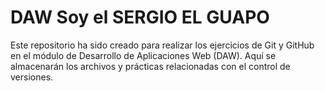 # DAW Soy el SERGIO EL GUAPO
Este repositorio ha sido creado para realizar los ejercicios de Git y GitHub en el módulo de Desarrollo de Aplicaciones Web (DAW). Aquí se almacenarán los archivos y prácticas relacionadas con el control de versiones.
